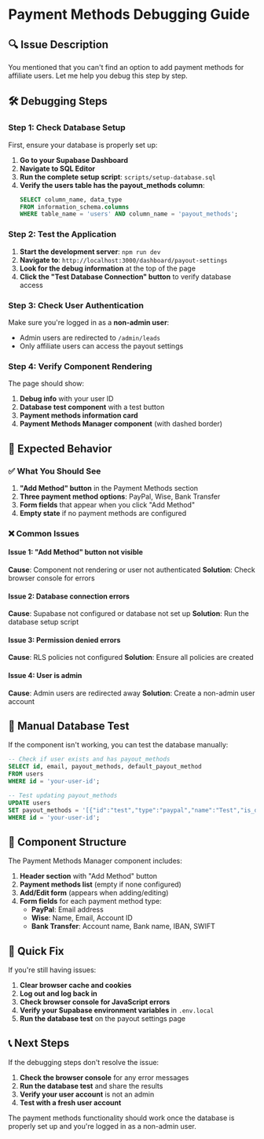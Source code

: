 # Payment Methods Debugging Guide

## 🔍 **Issue Description**
You mentioned that you can't find an option to add payment methods for affiliate users. Let me help you debug this step by step.

## 🛠️ **Debugging Steps**

### Step 1: Check Database Setup
First, ensure your database is properly set up:

1. **Go to your Supabase Dashboard**
2. **Navigate to SQL Editor**
3. **Run the complete setup script**: `scripts/setup-database.sql`
4. **Verify the users table has the payout_methods column**:
   ```sql
   SELECT column_name, data_type 
   FROM information_schema.columns 
   WHERE table_name = 'users' AND column_name = 'payout_methods';
   ```

### Step 2: Test the Application
1. **Start the development server**: `npm run dev`
2. **Navigate to**: `http://localhost:3000/dashboard/payout-settings`
3. **Look for the debug information** at the top of the page
4. **Click the "Test Database Connection" button** to verify database access

### Step 3: Check User Authentication
Make sure you're logged in as a **non-admin user**:
- Admin users are redirected to `/admin/leads`
- Only affiliate users can access the payout settings

### Step 4: Verify Component Rendering
The page should show:
1. **Debug info** with your user ID
2. **Database test component** with a test button
3. **Payment methods information card**
4. **Payment Methods Manager component** (with dashed border)

## 🎯 **Expected Behavior**

### ✅ **What You Should See**
1. **"Add Method" button** in the Payment Methods section
2. **Three payment method options**: PayPal, Wise, Bank Transfer
3. **Form fields** that appear when you click "Add Method"
4. **Empty state** if no payment methods are configured

### ❌ **Common Issues**

#### Issue 1: "Add Method" button not visible
**Cause**: Component not rendering or user not authenticated
**Solution**: Check browser console for errors

#### Issue 2: Database connection errors
**Cause**: Supabase not configured or database not set up
**Solution**: Run the database setup script

#### Issue 3: Permission denied errors
**Cause**: RLS policies not configured
**Solution**: Ensure all policies are created

#### Issue 4: User is admin
**Cause**: Admin users are redirected away
**Solution**: Create a non-admin user account

## 🔧 **Manual Database Test**

If the component isn't working, you can test the database manually:

```sql
-- Check if user exists and has payout_methods
SELECT id, email, payout_methods, default_payout_method 
FROM users 
WHERE id = 'your-user-id';

-- Test updating payout_methods
UPDATE users 
SET payout_methods = '[{"id":"test","type":"paypal","name":"Test","is_default":true,"details":{"paypal":{"email":"test@example.com"}},"created_at":"2024-01-01T00:00:00Z"}]'
WHERE id = 'your-user-id';
```

## 📱 **Component Structure**

The Payment Methods Manager component includes:

1. **Header section** with "Add Method" button
2. **Payment methods list** (empty if none configured)
3. **Add/Edit form** (appears when adding/editing)
4. **Form fields** for each payment method type:
   - **PayPal**: Email address
   - **Wise**: Name, Email, Account ID
   - **Bank Transfer**: Account name, Bank name, IBAN, SWIFT

## 🚀 **Quick Fix**

If you're still having issues:

1. **Clear browser cache and cookies**
2. **Log out and log back in**
3. **Check browser console for JavaScript errors**
4. **Verify your Supabase environment variables** in `.env.local`
5. **Run the database test** on the payout settings page

## 📞 **Next Steps**

If the debugging steps don't resolve the issue:

1. **Check the browser console** for any error messages
2. **Run the database test** and share the results
3. **Verify your user account** is not an admin
4. **Test with a fresh user account**

The payment methods functionality should work once the database is properly set up and you're logged in as a non-admin user. 